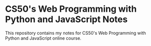 # CS50's Web Programming with Python and JavaScript Notes
This repository contains my notes for CS50's Web Programming with Python and JavaScript online course.